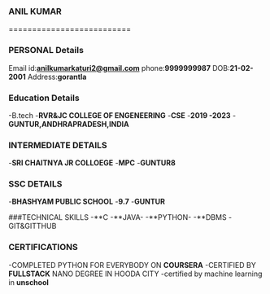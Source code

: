 ### ANIL KUMAR
==========================
### PERSONAL Details
Email id:**anilkumarkaturi2@gmail.com**
phone:**9999999987**
DOB:**21-02-2001**
Address:**gorantla**

### Education Details
-B.tech
-**RVR&JC COLLEGE OF ENGENEERING**
-**CSE**
-**2019 -2023**
-**GUNTUR,ANDHRAPRADESH,INDIA**

### INTERMEDIATE DETAILS
-**SRI CHAITNYA JR COLLOEGE**
-**MPC**
-**GUNTUR8**

### SSC DETAILS
-**BHASHYAM PUBLIC SCHOOL**
-**9.7**
-**GUNTUR**

###TECHNICAL SKILLS
-**C
-**JAVA-
-**PYTHON-
-**DBMS
-GIT&GITTHUB

### CERTIFICATIONS
-COMPLETED PYTHON FOR EVERYBODY ON **COURSERA**
-CERTIFIED BY **FULLSTACK** NANO DEGREE IN HOODA CITY
-certified by machine learning in **unschool**



